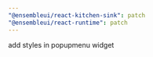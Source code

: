```yaml
---
"@ensembleui/react-kitchen-sink": patch
"@ensembleui/react-runtime": patch
---
```


add styles in popupmenu widget
